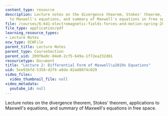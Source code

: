```yaml
---
content_type: resource
description: Lecture notes on the divergence theorem, Stokes' theorem, applications
  to Maxwell's equations, and summary of Maxwell's equations in free space.
file: /courses/6-641-electromagnetic-fields-forces-and-motion-spring-2005/5ee93bfd5358d2f6a8da82ad8874c029_lecture2.pdf
file_type: application/pdf
learning_resource_types:
- Lecture Notes
ocw_type: OCWFile
parent_title: Lecture Notes
parent_type: CourseSection
parent_uid: 209f6e0c-04e0-2cf5-649a-1f72ea232d01
resourcetype: Document
title: "Lecture 2: Differential Form of Maxwell\u2019s Equations"
uid: 5ee93bfd-5358-d2f6-a8da-82ad8874c029
video_files:
  video_thumbnail_file: null
video_metadata:
  youtube_id: null
---
```

Lecture notes on the divergence theorem, Stokes' theorem, applications to Maxwell's equations, and summary of Maxwell's equations in free space.

